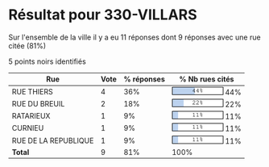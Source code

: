 # Résultat pour 330-VILLARS

Sur l'ensemble de la ville il y a eu 11 réponses dont 9 réponses avec une rue citée (81%)

5 points noirs identifiés

| Rue | Vote | % réponses | % Nb rues cités|
|-----|------|------------|----------------|
| RUE THIERS | 4 | 36% | <img src="../../img/bar_44.gif" />&nbsp;44%|
| RUE DU BREUIL | 2 | 18% | <img src="../../img/bar_22.gif" />&nbsp;22%|
| RATARIEUX | 1 | 9% | <img src="../../img/bar_11.gif" />&nbsp;11%|
| CURNIEU | 1 | 9% | <img src="../../img/bar_11.gif" />&nbsp;11%|
| RUE DE LA REPUBLIQUE | 1 | 9% | <img src="../../img/bar_11.gif" />&nbsp;11%|
| **Total** | 9 | 81% | 100%|
